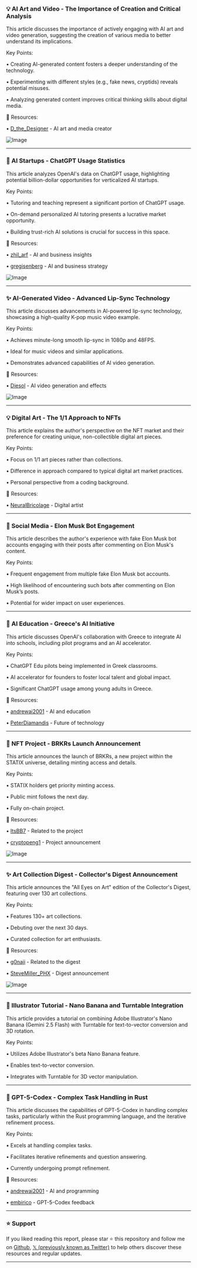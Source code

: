 ### 💡 AI Art and Video -  The Importance of Creation and Critical Analysis

This article discusses the importance of actively engaging with AI art and video generation, suggesting the creation of various media to better understand its implications.

Key Points:

•  Creating AI-generated content fosters a deeper understanding of the technology.


•  Experimenting with different styles (e.g., fake news, cryptids) reveals potential misuses.


•  Analyzing generated content improves critical thinking skills about digital media.



🔗 Resources:

• [D_the_Designer](https://x.com/D_the_Designer) - AI art and media creator


![Image](https://pbs.twimg.com/amplify_video_thumb/1967468358611169280/img/l5n2EW1gA2rAVjaA.jpg)


---

### 🚀 AI Startups - ChatGPT Usage Statistics

This article analyzes OpenAI's data on ChatGPT usage, highlighting potential billion-dollar opportunities for verticalized AI startups.

Key Points:

•  Tutoring and teaching represent a significant portion of ChatGPT usage.


•  On-demand personalized AI tutoring presents a lucrative market opportunity.


•  Building trust-rich AI solutions is crucial for success in this space.



🔗 Resources:

• [zhil_arf](https://x.com/zhil_arf) - AI and business insights


• [gregisenberg](https://x.com/gregisenberg) -  AI and business strategy


![Image](https://pbs.twimg.com/media/G07NPhkXwAAoQTi?format=jpg&name=small)


---

### ✨ AI-Generated Video -  Advanced Lip-Sync Technology

This article discusses advancements in AI-powered lip-sync technology, showcasing a high-quality K-pop music video example.

Key Points:

•  Achieves minute-long smooth lip-sync in 1080p and 48FPS.


•  Ideal for music videos and similar applications.


•  Demonstrates advanced capabilities of AI video generation.



🔗 Resources:

• [Diesol](https://x.com/Diesol) - AI video generation and effects


![Image](https://pbs.twimg.com/amplify_video_thumb/1967413181170827264/img/A8LwFOrfEloIV4qx.jpg)


---

### 💡 Digital Art -  The 1/1 Approach to NFTs

This article explains the author's perspective on the NFT market and their preference for creating unique, non-collectible digital art pieces.

Key Points:

•  Focus on 1/1 art pieces rather than collections.


•  Difference in approach compared to typical digital art market practices.


•  Personal perspective from a coding background.


🔗 Resources:

• [NeuralBricolage](https://x.com/NeuralBricolage) - Digital artist



---

### 🤖 Social Media -  Elon Musk Bot Engagement

This article describes the author's experience with fake Elon Musk bot accounts engaging with their posts after commenting on Elon Musk's content.


Key Points:

•  Frequent engagement from multiple fake Elon Musk bot accounts.


•  High likelihood of encountering such bots after commenting on Elon Musk’s posts.


•  Potential for wider impact on user experiences.


---

### 🤖 AI Education -  Greece's AI Initiative

This article discusses OpenAI's collaboration with Greece to integrate AI into schools, including pilot programs and an AI accelerator.

Key Points:

•  ChatGPT Edu pilots being implemented in Greek classrooms.


•  AI accelerator for founders to foster local talent and global impact.


•  Significant ChatGPT usage among young adults in Greece.


🔗 Resources:

• [andrewai2001](https://x.com/andrewai2001) - AI and education


• [PeterDiamandis](https://x.com/PeterDiamandis) -  Future of technology


---

### 🚀 NFT Project -  BRKRs Launch Announcement

This article announces the launch of BRKRs, a new project within the STATIX universe, detailing minting access and details.

Key Points:

•  STATIX holders get priority minting access.


•  Public mint follows the next day.


•  Fully on-chain project.



🔗 Resources:

• [ItsBB7](https://x.com/ItsBB7) -  Related to the project


• [cryptopeng1](https://x.com/cryptopeng1) -  Project announcement


![Image](https://pbs.twimg.com/media/G07s2MsWoAAWYpD?format=jpg&name=small)


---

### ✨ Art Collection Digest -  Collector's Digest Announcement

This article announces the "All Eyes on Art" edition of the Collector's Digest, featuring over 130 art collections.


Key Points:

•  Features 130+ art collections.


•  Debuting over the next 30 days.


•  Curated collection for art enthusiasts.



🔗 Resources:

• [g0naji](https://x.com/g0naji) -  Related to the digest


• [SteveMiller_PHX](https://x.com/SteveMiller_PHX) -  Digest announcement


![Image](https://pbs.twimg.com/media/G07pndYaEAMfNYZ?format=jpg&name=small)


---

### 🤖 Illustrator Tutorial -  Nano Banana and Turntable Integration

This article provides a tutorial on combining Adobe Illustrator's Nano Banana (Gemini 2.5 Flash) with Turntable for text-to-vector conversion and 3D rotation.

Key Points:

•  Utilizes Adobe Illustrator's beta Nano Banana feature.


•  Enables text-to-vector conversion.


•  Integrates with Turntable for 3D vector manipulation.



---

### 🤖  GPT-5-Codex -  Complex Task Handling in Rust

This article discusses the capabilities of GPT-5-Codex in handling complex tasks, particularly within the Rust programming language, and the iterative refinement process.

Key Points:

•  Excels at handling complex tasks.


•  Facilitates iterative refinements and question answering.


•  Currently undergoing prompt refinement.



🔗 Resources:

• [andrewai2001](https://x.com/andrewai2001) - AI and programming


• [embirico](https://x.com/embirico) -  GPT-5-Codex feedback


---

### ⭐️ Support

If you liked reading this report, please star ⭐️ this repository and follow me on [Github](https://github.com/Drix10), [𝕏 (previously known as Twitter)](https://x.com/DRIX_10_) to help others discover these resources and regular updates.

---
